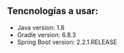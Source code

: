 ## Tencnologías a usar:
- Java version: 1.8
- Gradle version: 6.8.3
- Spring Boot version: 2.2.1.RELEASE